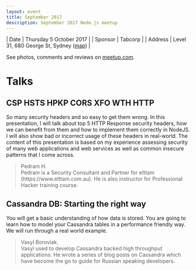 ```yaml
---
layout: event
title: September 2017
description: September 2017 Node.js meetup
---
```


| Date | Thursday 5 October 2017 |
| Sponsor | Tabcorp |
| Address | Level 31, 680 George St, Sydney ([map](https://www.google.com.au/maps/place/680+George+St,+Sydney+NSW+2000/@-33.8773271,151.2039252,17z)) |

See photos, comments and reviews on [meetup.com](https://www.meetup.com/sydney-node-ninjas/events/238092619/).

# Talks

## CSP HSTS HPKP CORS XFO WTH HTTP

So many security headers and so easy to get them wrong. In this presentation, I will talk about top 5 HTTP Response security headers, how we can benefit from them and how to implement them correctly in NodeJS. I will also show bad or incorrect usage of these headers in real-world. The content of this presentation is based on my experience assessing security of many web applications and web services as well as common insecure patterns that I come across.

<blockquote>Pedram H. <br />Pedram is a Security Consultant and Partner for elttam (https://www.elttam.com.au). He is also instructor for Professional Hacker training course.</blockquote>

## Cassandra DB: Starting the right way

You will get a basic understanding of how data is stored. You are going to learn how to model your Cassandra tables in a performance friendly way. We will run through a real world example.

<blockquote>Vasyl Boroviak. <br />Vasyl used to develop Cassandra backed high throughput applications. He wrote a series of blog posts on Cassandra which have become the go to guide for Russian speaking developers.</blockquote>
